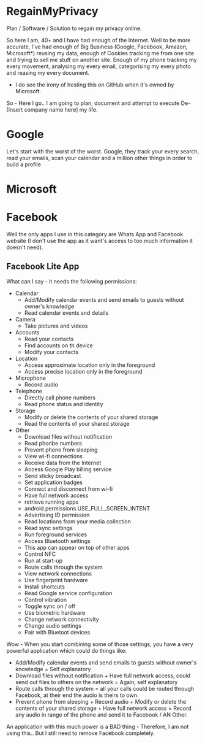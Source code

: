 # RegainMyPrivacy
Plan / Software / Solution to regain my privacy online.

So here I am, 40+ and I have had enough of the Internet.  Well to be more accurate, I've had enough of Big Business (Google, Facebook, Amazon, Microsoft*) reusing my data, enough of Cookies tracking me from one site and trying to sell me stuff on another site. Enough of my phone tracking my every movement, analysing my every email, categorising my every photo and reasing my every document.

* I do see the irony of hosting this on GitHub when it's owned by Microsoft.

So - Here I go.. I am going to plan, document and attempt to execute De-[Insert company name here] my life.



# Google
Let's start with the worst of the worst.  Google, they track your every search, read your emails, scan your calendar and a million other things in order to build a profile

# Microsoft

# Facebook
Well the only apps I use in this category are Whats App and Facebook website (I don't use the app as it want's access to too much information it doesn't need).

## Facebook Lite App
What can I say - it needs the following permissions:
- Calendar
  - Add/Modify calendar events and send emails to guests without owner's knowledge
  - Read calendar events and details
- Camera
  - Take pictures and videos
- Accounts
  - Read your contacts
  - Find accounts on th device
  - Modify your contacts
- Location
  - Access approximate location only in the foreground
  - Access precise location only in the foreground
- Microphone
  - Record audio
- Telephone
  - Directly call phone numbers
  - Read phone status and identity
- Storage
  - Modify or delete the contents of your shared storage
  - Read the contents of your shared storage
- Other
  - Download files without notification
  - Read phonbe numbers
  - Prevent phone from sleeping
  - View wi-fi connections
  - Receive data from the Internet
  - Access Google Play billing service
  - Send sticky broadcast
  - Set application badges
  - Connect and disconnect from wi-fi
  - Have full network access
  - retrieve running apps
  - android.permissions.USE_FULL_SCREEN_INTENT
  - Advertising ID permission
  - Read locations from your media collection
  - Read sync settings
  - Run foreground services
  - Access Bluetooth settings
  - This app can appear on top of other apps
  - Control NFC
  - Run at start-up
  - Route calls through the system
  - View network connections
  - Use fingerprint hardware
  - Install shortcuts
  - Read Google service configuration
  - Control vibration
  - Toggle sync on / off
  - Use biometric hardware
  - Change network connectivity
  - Change audio settings
  - Pair with Bluetoot devices

Wow - When you start combining some of those settings, you have a very powerful application which could do things like:
- Add/Modify calendar events and send emails to guests without owner's knowledge = Self explanatory
- Download files without notification + Have full network access, could send out files to others on the network = Again, self explanatory
- Route calls through the system = all your calls could be routed through Facebook, at their end the audio is theirs to own.
- Prevent phone from sleeping + Record audio + Modify or delete the contents of your shared storage + Have full network access = Record any audio in range of the phone and send it to Facebook / AN Other.

An application with this much power is a BAD thing - Therefore, I am not using this.. But I still need to remove Facebook completely.

